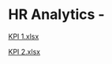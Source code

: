 # HR Analytics -

[KPI 1.xlsx](https://github.com/mee2424/Meenu-/files/13733151/KPI.1.xlsx)

[KPI 2.xlsx](https://github.com/mee2424/Meenu-/files/13733272/KPI.2.xlsx)

